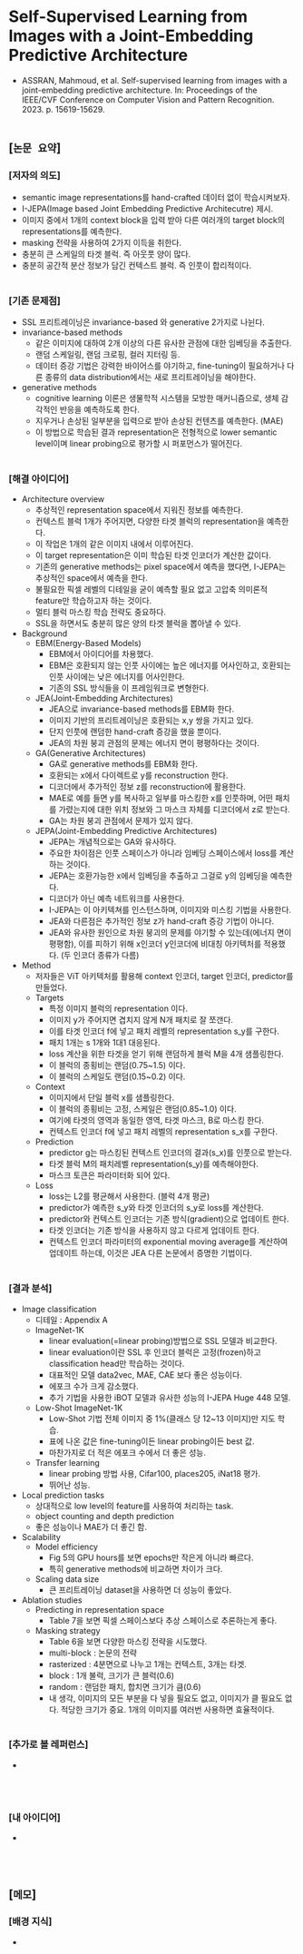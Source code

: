 # Self-Supervised Learning from Images with a Joint-Embedding Predictive Architecture
* ASSRAN, Mahmoud, et al. Self-supervised learning from images with a joint-embedding predictive architecture. In: Proceedings of the IEEE/CVF Conference on Computer Vision and Pattern Recognition. 2023. p. 15619-15629.
<br><br>

## [`논문 요약`]

### [저자의 의도]
* semantic image representations를 hand-crafted 데이터 없이 학습시켜보자.
* I-JEPA(Image based Joint Embedding Predictive Architecutre) 제시.
* 이미지 중에서 1개의 context block을 입력 받아 다른 여러개의 target block의 representations를 예측한다.
* masking 전략을 사용하여 2가지 이득을 취한다.
* 충분히 큰 스케일의 타겟 블럭. 즉 아웃풋 양이 많다.
* 충분히 공간적 분산 정보가 담긴 컨텍스트 블럭. 즉 인풋이 합리적이다.
<br><br>

### [기존 문제점]
* SSL 프리트레이닝은 invariance-based 와 generative 2가지로 나뉜다.
* invariance-based methods
    * 같은 이미지에 대하여 2개 이상의 다른 유사한 관점에 대한 임베딩을 추출한다.
    * 랜덤 스케일링, 랜덤 크로핑, 컬러 지터링 등.
    * 데이터 증강 기법은 강력한 바이어스를 야기하고, fine-tuning이 필요하거나 다른 종류의 data distribution에서는 새로 프리트레이닝을 해야한다.
* generative methods
    * cognitive learning 이론은 생물학적 시스템을 모방한 매커니즘으로, 생체 감각적인 반응을 예측하도록 한다.
    * 지우거나 손상된 일부분을 입력으로 받아 손상된 컨텐츠를 예측한다. (MAE)
    * 이 방법으로 학습된 결과 representation은 전형적으로 lower semantic level이며 linear probing으로 평가할 시 퍼포먼스가 떨어진다.
<br><br>

### [해결 아이디어]
* Architecture overview
    * 추상적인 representation space에서 지워진 정보를 예측한다.
    * 컨텍스트 블럭 1개가 주어지면, 다양한 타겟 블럭의 representation을 예측한다.
    * 이 작업은 1개의 같은 이미지 내에서 이루어진다.
    * 이 target representation은 이미 학습된 타겟 인코더가 계산한 값이다.
    * 기존의 generative methods는 pixel space에서 예측을 했다면, I-JEPA는 추상적인 space에서 예측을 한다.
    * 불필요한 픽셀 레벨의 디테일을 굳이 예측할 필요 없고 고압축 의미론적 feature만 학습하고자 하는 것이다.
    * 멀티 블럭 마스킹 학습 전략도 중요하다.
    * SSL을 하면서도 충분히 많은 양의 타겟 블럭을 뽑아낼 수 있다.
* Background
    * EBM(Energy-Based Models)
        * EBM에서 아이디어를 차용했다.
        * EBM은 호환되지 않는 인풋 사이에는 높은 에너지를 어사인하고, 호환되는 인풋 사이에는 낮은 에너지를 어사인한다.
        * 기존의 SSL 방식들을 이 프레임워크로 변형한다.
    * JEA(Joint-Embedding Architectures)
        * JEA으로 invariance-based methods를 EBM화 한다.
        * 이미지 기반의 프리트레이닝은 호환되는 x,y 쌍을 가지고 있다.
        * 단지 인풋에 랜덤한 hand-craft 증강을 했을 뿐이다.
        * JEA의 차원 붕괴 관점의 문제는 에너지 면이 평평하다는 것이다.
    * GA(Generative Architectures)
        * GA로 generative methods를 EBM화 한다.
        * 호환되는 x에서 다이렉트로 y를 reconstruction 한다.
        * 디코더에서 추가적인 정보 z를 reconstruction에 활용한다.
        * MAE로 예를 들면 y를 복사하고 일부를 마스킹한 x를 인풋하며, 어떤 패치를 가렸는지에 대한 위치 정보와 그 마스크 자체를 디코더에서 z로 받는다.
        * GA는 차원 붕괴 관점에서 문제가 있지 않다.
    * JEPA(Joint-Embedding Predictive Architectures)
        * JEPA는 개념적으로는 GA와 유사하다.
        * 주요한 차이점은 인풋 스페이스가 아니라 임베딩 스페이스에서 loss를 계산하는 것이다.
        * JEPA는 호환가능한 x에서 임베딩을 추출하고 그걸로 y의 임베딩을 예측한다.
        * 디코더가 아닌 예측 네트워크를 사용한다.
        * I-JEPA는 이 아키텍쳐를 인스턴스하며, 이미지와 미스킹 기법을 사용한다.
        * JEA와 다른점은 추가적인 정보 z가 hand-craft 증강 기법이 아니다.
        * JEA와 유사한 원인으로 차원 붕괴의 문제를 야기할 수 있는데(에너지 면이 평평함), 이를 피하기 위해 x인코더 y인코더에 비대칭 아키텍처를 적용했다. (두 인코더 종류가 다름)
* Method
    * 저자들은 ViT 아키텍처를 활용해 context 인코더, target 인코더, predictor를 만들었다.
    * Targets
        * 특정 이미지 블럭의 representation 이다.
        * 이미지 y가 주어지면 겹치지 않게 N개 패치로 잘 쪼갠다.
        * 이를 타겟 인코더 f에 넣고 패치 레벨의 representation s_y를 구한다.
        * 패치 1개는 s 1개와 1대1 대응된다.
        * loss 계산을 위한 타겟을 얻기 위해 랜덤하게 블럭 M을 4개 샘플링한다.
        * 이 블럭의 종횡비는 랜덤(0.75~1.5) 이다.
        * 이 블럭의 스케일도 랜덤(0.15~0.2) 이다.
    * Context
        * 이미지에서 단일 블럭 x를 샘플링한다.
        * 이 블럭의 종횡비는 고정, 스케일은 랜덤(0.85~1.0) 이다.
        * 여기에 타겟의 영역과 동일한 영역, 타겟 마스크, B로 마스킹 한다.
        * 컨텍스트 인코더 f에 넣고 패치 레벨의 representation s_x를 구한다.
    * Prediction
        * predictor g는 마스킹된 컨텍스트 인코더의 결과(s_x)를 인풋으로 받는다.
        * 타겟 블럭 M의 패치레벨 representation(s_y)를 예측해야한다.
        * 마스크 토큰은 파라미터화 되어 있다.
    * Loss
        * loss는 L2를 평균해서 사용한다. (블럭 4개 평균)
        * predictor가 예측한 s_y와 타겟 인코더의 s_y로 loss를 계산한다.
        * predictor와 컨텍스트 인코더는 기존 방식(gradient)으로 업데이트 한다.
        * 타겟 인코더는 기존 방식을 사용하지 않고 다르게 업데이트 한다.
        * 컨텍스트 인코더 파라미터의 exponential moving average를 계산하여 업데이트 하는데, 이것은 JEA 다른 논문에서 증명한 기법이다.
<br><br>

### [결과 분석]
* Image classification
    * 디테일 : Appendix A
    * ImageNet-1K
        * linear evaluation(=linear probing)방법으로 SSL 모델과 비교한다.
        * linear evaluation이란 SSL 후 인코더 블럭은 고정(frozen)하고 classification head만 학습하는 것이다.
        * 대표적인 모델 data2vec, MAE, CAE 보다 좋은 성능이다.
        * 에포크 수가 크게 감소했다.
        * 추가 기법을 사용한 iBOT 모델과 유사한 성능의 I-JEPA Huge 448 모델.
    * Low-Shot ImageNet-1K
        * Low-Shot 기법 전체 이미지 중 1%(클래스 당 12~13 이미지)만 지도 학습.
        * 표에 나온 값은 fine-tuning이든 linear probing이든 best 값.
        * 마찬가지로 더 적은 에포크 수에서 더 좋은 성능.
    * Transfer learning
        * linear probing 방법 사용, Cifar100, places205, iNat18 평가.
        * 뛰어난 성능.
* Local prediction tasks
    * 상대적으로 low level의 feature를 사용하여 처리하는 task.
    * object counting and depth prediction
    * 좋은 성능이나 MAE가 더 좋긴 함.
* Scalability
    * Model efficiency
        * Fig 5의 GPU hours를 보면 epochs만 작은게 아니라 빠르다.
        * 특히 generative methods에 비교하면 차이가 크다.
    * Scaling data size
        * 큰 프리트레이닝 dataset을 사용하면 더 성능이 좋았다.
* Ablation studies
    * Predicting in representation space
        * Table 7을 보면 픽셀 스페이스보다 추상 스페이스로 추론하는게 좋다.
    * Masking strategy
        * Table 6을 보면 다양한 마스킹 전략을 시도했다.
        * multi-block : 논문의 전략
        * rasterized : 4분면으로 나누고 1개는 컨텍스트, 3개는 타겟.
        * block : 1개 불럭, 크기가 큰 블럭(0.6)
        * random : 랜덤한 패치, 합치면 크기가 큼(0.6)
        * 내 생각, 이미지의 모든 부분을 다 넣을 필요도 없고, 이미지가 클 필요도 없다. 적당한 크기가 중요. 1개의 이미지를 여러번 사용하면 효율적이다.
<br><br>

### [추가로 볼 레퍼런스]
* 
<br><br>

### [내 아이디어]
* 
<br><br>



## [`메모`]

### [배경 지식]
* 
<br><br>


